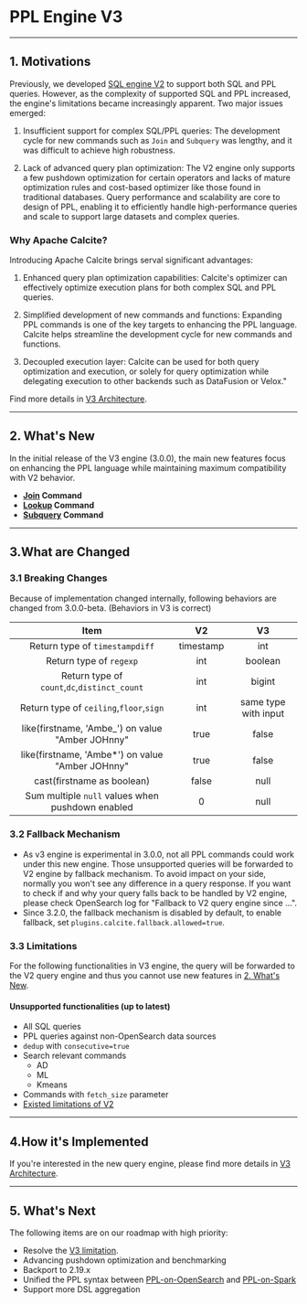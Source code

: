 # PPL Engine V3

---
## 1. Motivations

Previously, we developed [SQL engine V2](../../docs/dev/intro-v2-engine.md) to support both SQL and PPL queries. However, as the complexity of supported SQL and PPL increased, the engine's limitations became increasingly apparent. Two major issues emerged:

1. Insufficient support for complex SQL/PPL queries: The development cycle for new commands such as `Join` and `Subquery` was lengthy, and it was difficult to achieve high robustness.

2. Lack of advanced query plan optimization: The V2 engine only supports a few pushdown optimization for certain operators and lacks of mature optimization rules and cost-based optimizer like those found in traditional databases. Query performance and scalability are core to design of PPL, enabling it to efficiently handle high-performance queries and scale to support large datasets and complex queries.

### Why Apache Calcite?

Introducing Apache Calcite brings serval significant advantages:

1. Enhanced query plan optimization capabilities: Calcite's optimizer can effectively optimize execution plans for both complex SQL and PPL queries.

2. Simplified development of new commands and functions: Expanding PPL commands is one of the key targets to enhancing the PPL language. Calcite helps streamline the development cycle for new commands and functions.

3. Decoupled execution layer: Calcite can be used for both query optimization and execution, or solely for query optimization while delegating execution to other backends such as DataFusion or Velox."

Find more details in [V3 Architecture](./intro-v3-architecture.md).

---
## 2. What's New

In the initial release of the V3 engine (3.0.0), the main new features focus on enhancing the PPL language while maintaining maximum compatibility with V2 behavior.

* **[Join](../user/ppl/cmd/join.rst) Command**
* **[Lookup](../user/ppl/cmd/lookup.rst) Command**
* **[Subquery](../user/ppl/cmd/subquery.rst) Command**

---
## 3.What are Changed

### 3.1 Breaking Changes

Because of implementation changed internally, following behaviors are changed from 3.0.0-beta. (Behaviors in V3 is correct)

|                       Item                       |    V2     |          V3          |
|:------------------------------------------------:|:---------:|:--------------------:|
|          Return type of `timestampdiff`          | timestamp |         int          |
|             Return type of `regexp`              |    int    |       boolean        |
|   Return type of `count`,`dc`,`distinct_count`   |    int    |        bigint        |
|     Return type of `ceiling`,`floor`,`sign`      |    int    | same type with input |
| like(firstname, 'Ambe_') on value "Amber JOHnny" |   true    |        false         |
| like(firstname, 'Ambe*') on value "Amber JOHnny" |   true    |        false         |
|            cast(firstname as boolean)            |   false   |         null         |
| Sum multiple `null` values when pushdown enabled |     0     |         null         |


### 3.2 Fallback Mechanism

- As v3 engine is experimental in 3.0.0, not all PPL commands could work under this new engine. Those unsupported queries will be forwarded to V2 engine by fallback mechanism. To avoid impact on your side, normally you won't see any difference in a query response. If you want to check if and why your query falls back to be handled by V2 engine, please check OpenSearch log for "Fallback to V2 query engine since ...".
- Since 3.2.0, the fallback mechanism is disabled by default, to enable fallback, set `plugins.calcite.fallback.allowed=true`.

### 3.3 Limitations

For the following functionalities in V3 engine, the query will be forwarded to the V2 query engine and thus you cannot use new features in [2. What's New](#2-whats-new).

#### Unsupported functionalities (up to latest)
- All SQL queries
- PPL queries against non-OpenSearch data sources
- `dedup` with `consecutive=true`
- Search relevant commands
  - AD
  - ML
  - Kmeans
- Commands with `fetch_size` parameter
- [Existed limitations of V2](intro-v2-engine.md#33-limitations)

---
## 4.How it's Implemented

If you're interested in the new query engine, please find more details in [V3 Architecture](./intro-v3-architecture.md).

---
## 5. What's Next

The following items are on our roadmap with high priority:
- Resolve the [V3 limitation](#33-limitations).
- Advancing pushdown optimization and benchmarking
- Backport to 2.19.x
- Unified the PPL syntax between [PPL-on-OpenSearch](https://github.com/opensearch-project/sql/blob/main/ppl/src/main/antlr/OpenSearchPPLParser.g4) and [PPL-on-Spark](https://github.com/opensearch-project/opensearch-spark/blob/main/ppl-spark-integration/src/main/antlr4/OpenSearchPPLParser.g4)
- Support more DSL aggregation

